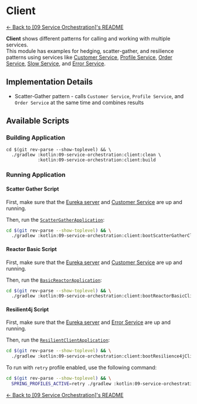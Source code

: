 # Client

[← Back to \[09 Service Orchestration\]'s README](../README.md)

**Client** shows different patterns for calling and working with multiple services.\
This module has examples for hedging, scatter-gather, and resilience patterns using services like [Customer Service](../customer-service/README.md), [Profile Service](../profile-service/README.md), [Order Service](../order-service/README.md), [Slow Service](../slow-service/README.md), and [Error Service](../error-service/README.md).

## Implementation Details

- Scatter-Gather pattern - calls `Customer Service`, `Profile Service`, and `Order Service` at the same time and combines results

## Available Scripts

### Building Application

```shell
cd $(git rev-parse --show-toplevel) && \
  ./gradlew :kotlin:09-service-orchestration:client:clean \
            :kotlin:09-service-orchestration:client:build
```

### Running Application

#### Scatter Gather Script

First, make sure that the [Eureka server](../eureka-service/README.md#running-application) and [Customer Service](../customer-service/README.md#running-application) are up and running.

Then, run the [`ScatterGatherApplication`](src/main/kotlin/com/fResult/orchestration/scatterGather/ScatterGatherApplication.kt):

```bash
cd $(git rev-parse --show-toplevel) && \
  ./gradlew :kotlin:09-service-orchestration:client:bootScatterGatherClient
```

#### Reactor Basic Script

First, make sure that the [Eureka server](../eureka-service/README.md#running-application) and [Customer Service](../customer-service/README.md#running-application) are up and running.

Then, run the [`BasicReactorApplication`](src/main/kotlin/com/fResult/orchestration/reactor/BasicApplication.kt):

```bash
cd $(git rev-parse --show-toplevel) && \
  ./gradlew :kotlin:09-service-orchestration:client:bootReactorBasicClient
```

#### Resilient4j Script

First, make sure that the [Eureka server](../eureka-service/README.md#running-application) and [Error Service](../error-service/README.md#running-application) are up and running.

Then, run the [`ResilientClientApplication`](src/main/kotlin/com/fResult/orchestration/resilience4j/ResilientClientApplication.kt):

```bash
cd $(git rev-parse --show-toplevel) && \
  ./gradlew :kotlin:09-service-orchestration:client:bootResilience4jClient
```

To run with `retry` profile enabled, use the following command:

```bash
cd $(git rev-parse --show-toplevel) && \
  SPRING_PROFILES_ACTIVE=retry ./gradlew :kotlin:09-service-orchestration:client:bootResilience4jClient
```

[← Back to \[09 Service Orchestration\]'s README](../README.md)
